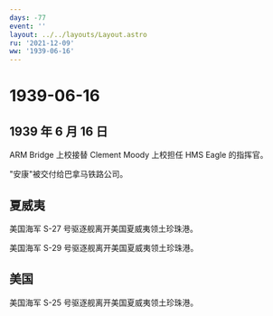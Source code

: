 ```yaml
---
days: -77
event: ''
layout: ../../layouts/Layout.astro
ru: '2021-12-09'
ww: '1939-06-16'
---
```


# 1939-06-16

## 1939 年 6 月 16 日

ARM Bridge 上校接替 Clement Moody 上校担任 HMS Eagle 的指挥官。

"安康"被交付给巴拿马铁路公司。

## 夏威夷

美国海军 S-27 号驱逐舰离开美国夏威夷领土珍珠港。

美国海军 S-29 号驱逐舰离开美国夏威夷领土珍珠港。

## 美国

美国海军 S-25 号驱逐舰离开美国夏威夷领土珍珠港。